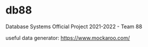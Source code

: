 # db88
Database Systems Official Project 2021-2022 - Team 88

useful data generator: https://www.mockaroo.com/
